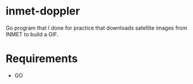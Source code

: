 # inmet-doppler
Go program that I done for practice that downloads satellite images from INMET
to build a GIF.

# Requirements
  - GO

